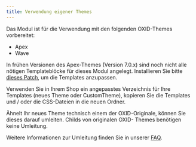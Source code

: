 ```yaml
---
title: Verwendung eigener Themes
---
```


Das Modul ist für die Verwendung mit den folgenden OXID-Themes vorbereitet:

* Apex
* Wave

In frühen Versionen des Apex-Themes (Version 7.0.x) sind noch nicht alle nötigen Templateblöcke für dieses Modul angelegt. Installieren Sie bitte [dieses Patch](https://github.com/d3datadevelopment/ExtSearch/tree/patches?#apex_70patch), um die Templates anzupassen.

Verwenden Sie in Ihrem Shop ein angepasstes Verzeichnis für Ihre Templates (neues Theme oder CustomTheme), kopieren Sie die Templates  und / oder die CSS-Dateien in die neuen Ordner. 

Ähnelt Ihr neues Theme technisch einem der OXID-Originale, können Sie dieses darauf umleiten. Childs von originalen OXID- Themes benötigen keine Umleitung.

Weitere Informationen zur Umleitung finden Sie in unserer [FAQ](https://faq.d3data.de/oxid-eshop/module-oxid-eshop/anpassungen/template-bloecke-dem-eigenen-theme-zuordnen/).